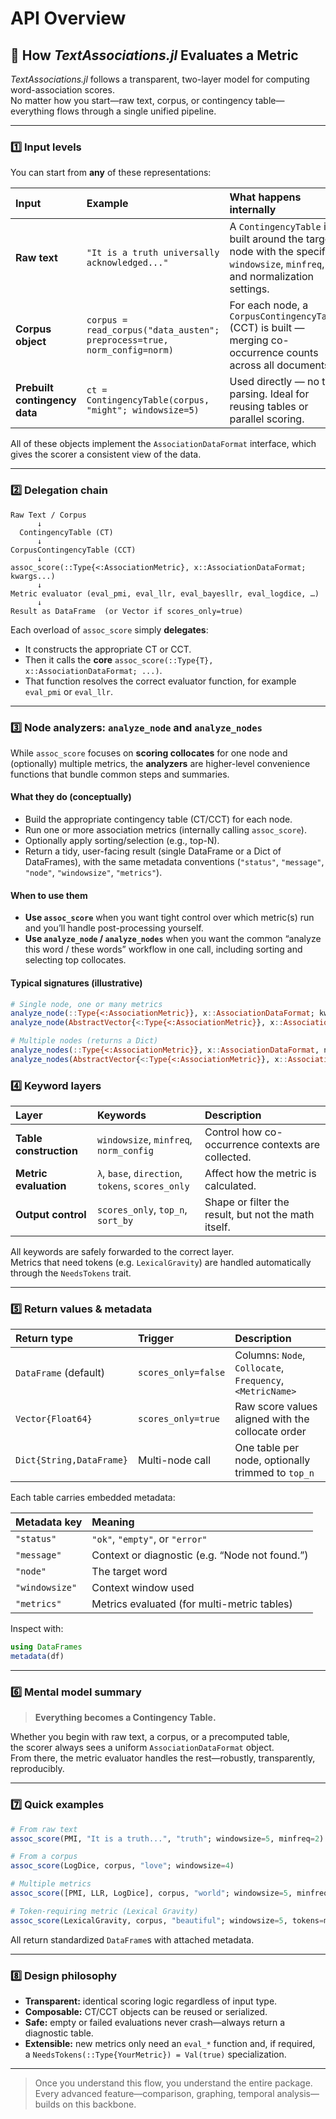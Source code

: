 # API Overview

## 🧭 How *TextAssociations.jl* Evaluates a Metric

*TextAssociations.jl* follows a transparent, two-layer model for computing word-association scores.  
No matter how you start—raw text, corpus, or contingency table—everything flows through a single unified pipeline.

---

### 1️⃣ Input levels

You can start from **any** of these representations:

| Input | Example | What happens internally |
|:------|:---------|:------------------------|
| **Raw text** | `"It is a truth universally acknowledged..."` | A `ContingencyTable` is built around the target node with the specified `windowsize`, `minfreq`, and normalization settings. |
| **Corpus object** | `corpus = read_corpus("data_austen"; preprocess=true, norm_config=norm)` | For each node, a `CorpusContingencyTable` (CCT) is built — merging co-occurrence counts across all documents. |
| **Prebuilt contingency data** | `ct = ContingencyTable(corpus, "might"; windowsize=5)` | Used directly — no text parsing. Ideal for reusing tables or parallel scoring. |

All of these objects implement the `AssociationDataFormat` interface, which gives the scorer a consistent view of the data.

---

### 2️⃣ Delegation chain

```
Raw Text / Corpus
      ↓
  ContingencyTable (CT)
      ↓
CorpusContingencyTable (CCT)
      ↓
assoc_score(::Type{<:AssociationMetric}, x::AssociationDataFormat; kwargs...)
      ↓
Metric evaluator (eval_pmi, eval_llr, eval_bayesllr, eval_logdice, …)
      ↓
Result as DataFrame  (or Vector if scores_only=true)
```

Each overload of `assoc_score` simply **delegates**:

- It constructs the appropriate CT or CCT.
- Then it calls the **core** `assoc_score(::Type{T}, x::AssociationDataFormat; ...)`.
- That function resolves the correct evaluator function, for example `eval_pmi` or `eval_llr`.

---


### 3️⃣ Node analyzers: `analyze_node` and `analyze_nodes`

While `assoc_score` focuses on **scoring collocates** for one node and (optionally) multiple metrics, the **analyzers** are higher-level convenience functions that bundle common steps and summaries.

#### What they do (conceptually)

- Build the appropriate contingency table (CT/CCT) for each node.
- Run one or more association metrics (internally calling `assoc_score`).
- Optionally apply sorting/selection (e.g., top-N).
- Return a tidy, user-facing result (single DataFrame or a Dict of DataFrames), with the same metadata conventions (`"status"`, `"message"`, `"node"`, `"windowsize"`, `"metrics"`).

#### When to use them
- **Use `assoc_score`** when you want tight control over which metric(s) run and you’ll handle post-processing yourself.
- **Use `analyze_node` / `analyze_nodes`** when you want the common “analyze this word / these words” workflow in one call, including sorting and selecting top collocates.

#### Typical signatures (illustrative)

```julia
# Single node, one or many metrics
analyze_node(::Type{<:AssociationMetric}}, x::AssociationDataFormat; kwargs...)      -> DataFrame
analyze_node(AbstractVector{<:Type{<:AssociationMetric}}, x::AssociationDataFormat; kwargs...) -> DataFrame

# Multiple nodes (returns a Dict)
analyze_nodes(::Type{<:AssociationMetric}}, x::AssociationDataFormat, nodes::Vector{String}; kwargs...) -> Dict{String,DataFrame}
analyze_nodes(AbstractVector{<:Type{<:AssociationMetric}}, x::AssociationDataFormat, nodes::Vector{String}; kwargs...) -> Dict{String,DataFrame}
```


### 4️⃣ Keyword layers

| Layer | Keywords | Description |
|:------|:----------|:------------|
| **Table construction** | `windowsize`, `minfreq`, `norm_config` | Control how co-occurrence contexts are collected. |
| **Metric evaluation** | `λ`, `base`, `direction`, `tokens`, `scores_only` | Affect how the metric is calculated. |
| **Output control** | `scores_only`, `top_n`, `sort_by` | Shape or filter the result, but not the math itself. |

All keywords are safely forwarded to the correct layer.  
Metrics that need tokens (e.g. `LexicalGravity`) are handled automatically through the `NeedsTokens` trait.

---

### 5️⃣ Return values & metadata

| Return type | Trigger | Description |
|:-------------|:---------|:-------------|
| `DataFrame` (default) | `scores_only=false` | Columns: `Node`, `Collocate`, `Frequency`, `<MetricName>` |
| `Vector{Float64}` | `scores_only=true` | Raw score values aligned with the collocate order |
| `Dict{String,DataFrame}` | Multi-node call | One table per node, optionally trimmed to `top_n` |

Each table carries embedded metadata:

| Metadata key | Meaning |
|:--------------|:---------|
| `"status"` | `"ok"`, `"empty"`, or `"error"` |
| `"message"` | Context or diagnostic (e.g. “Node not found.”) |
| `"node"` | The target word |
| `"windowsize"` | Context window used |
| `"metrics"` | Metrics evaluated (for multi-metric tables) |

Inspect with:

```julia
using DataFrames
metadata(df)
```

---

### 6️⃣ Mental model summary

> **Everything becomes a Contingency Table.**

Whether you begin with raw text, a corpus, or a precomputed table,  
the scorer always sees a uniform `AssociationDataFormat` object.  
From there, the metric evaluator handles the rest—robustly, transparently, reproducibly.

---

### 7️⃣ Quick examples

```julia
# From raw text
assoc_score(PMI, "It is a truth...", "truth"; windowsize=5, minfreq=2)

# From a corpus
assoc_score(LogDice, corpus, "love"; windowsize=4)

# Multiple metrics
assoc_score([PMI, LLR, LogDice], corpus, "world"; windowsize=5, minfreq=2)

# Token-requiring metric (Lexical Gravity)
assoc_score(LexicalGravity, corpus, "beautiful"; windowsize=5, tokens=mytokens)
```

All return standardized `DataFrame`s with attached metadata.

---

### 8️⃣ Design philosophy

- **Transparent:** identical scoring logic regardless of input type.  
- **Composable:** CT/CCT objects can be reused or serialized.  
- **Safe:** empty or failed evaluations never crash—always return a diagnostic table.  
- **Extensible:** new metrics only need an `eval_*` function and, if required,  
  a `NeedsTokens(::Type{YourMetric}) = Val(true)` specialization.

---

> Once you understand this flow, you understand the entire package.  
> Every advanced feature—comparison, graphing, temporal analysis—builds on this backbone.
